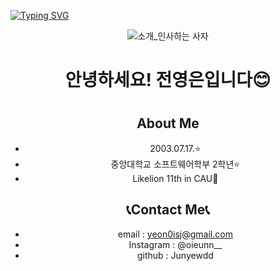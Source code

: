 [![Typing SVG](https://readme-typing-svg.herokuapp.com?size=30&duration=4500&color=F77500&width=600&lines=%F0%9F%A6%81_Welcome_Youngeun_Jun_%F0%9F%A6%81+)](https://git.io/typing-svg)

<div align="center">

![소개_인사하는 사자](https://user-images.githubusercontent.com/81146131/221498526-e2db6afd-e36d-447c-ab58-58069793bedf.gif)

<H1>안녕하세요! 전영은입니다😊<H1>


## About Me
-  2003.07.17.⭐️<br/>
-  중앙대학교 소프트웨어학부 2학년⭐️
-  Likelion 11th in CAU🦁

## 📞Contact Me📞
- email : yeon0isj@gmail.com<br/>
- Instagram : @oieunn__<br/>
- github : Junyewdd<br/>
</div>








